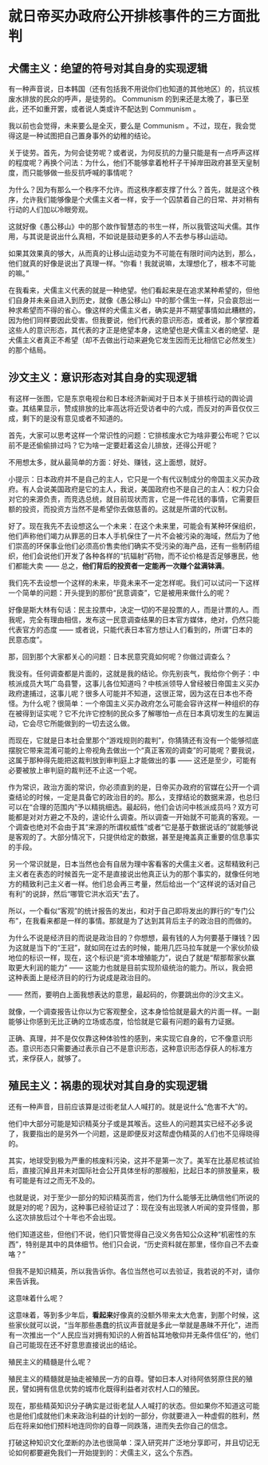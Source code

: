 
# 就日帝买办政府公开排核事件的三方面批判


## 犬儒主义：绝望的符号对其自身的实现逻辑

有一种声音说，日本韩国（还有包括我不用说你们也知道的其他地区）的，抗议核废水排放的民众的呼声，是徒劳的。 Communism 的到来还是太晚了，事已至此，还不如重开罢，或者说人类或许不配达到 Communism 。

我以前也会觉得，未来要么是全灭，要么是 Communism 。不过，现在，我会觉得这是一种试图把自己置身事外的幼稚的结论。

关于徒劳。首先，为何会徒劳呢？或者说，为何反抗的力量只能是有一点呼声这样的程度呢？再换个问法：为什么，他们不能够拿着枪杆子干掉岸田政府甚至天皇制度，而只能够做一些反抗呼喊的事情呢？

为什么？因为有那么一个秩序不允许。而这秩序都支撑了什么？首先，就是这个秩序，允许我们能够像是个犬儒主义者一样，安于一个囚禁着自己的日常、并对稍有行动的人们加以冷眼旁观。

这就好像《愚公移山》中的那个故作智慧态的书生一样，所以我管这叫犬儒。其作用，与其说是说出什么真相，不如说是鼓动更多的人不去参与移山运动。

如果其效果真的够大，从而真的让移山运动变为不可能在有限时间内达到，那么，他们就真的好像是说出了真理一样。“你看！我就说嘛，太理想化了，根本不可能的嘛。”

在我看来，犬儒主义代表的就是一种绝望。他们看起来是在追求某种希望的，但他们自身并未亲自进入到历史，就像《愚公移山》中的那个儒生一样，只会哀怨出一种求希望而不得的省心。像这样的犬儒主义者，确实是并不期望事情如此糟糕的，因为他们同样要因此受害。但我要说，他们代表的意识形态，或者说，那个掌控着这些人的意识形态，其代表的才正是绝望本身，这绝望也是犬儒主义者的绝望、是犬儒主义者真正不希望（却不去做出行动来避免它发生因而无比相信它必然发生）的那个结局。

## 沙文主义：意识形态对其自身的实现逻辑

有这样一张图，它是东京电视台和日本经济新闻对于日本关于排核行动的舆论调查。其结果显示，赞成排放的比率高达将近受访者中的六成，而反对的声音仅仅三成，剩下的是没有意见或者不知道的。

首先，大家可以思考这样一个常识性的问题：它排核废水它为啥非要公布呢？它以前不是还偷偷排过吗？它为啥一定要赶着这会儿排放，还得公开呢？

不用想太多，就从最简单的方面：好处、赚钱，这上面想，就好。

小提示：日本政府并不是自己的主人，它只是一个有代议制成分的帝国主义买办政府。有人会说美国政府是它的主人，我说，美国政府也不是自己的主人：权力只会对它的来源负责，而竞选总统，就目前现状而言，它是一件花钱的事情，它需要巨额的投资，而投资方当然不是希望你去做慈善的。这就是所谓的代议制。

好了。现在我先不去设想这么一个未来：在这个未来里，可能会有某种环保组织，他们声称他们竭力从罪恶的日本人手机保住了一片不会被污染的海域，然后为了他们崇高的环保事业他们必须高价售卖他们确实不受污染的海产品，还有一些制药组织，他们会说他们开发了各种各样的“抗辐射”药物，而不论价格是否足够惠民，他们都能大卖 —— 总之，**他们背后的投资者一定能再一次赚个盆满钵满**。

我们先不去设想一个这样的未来，毕竟未来不一定怎样呢。我们可以试问一下这样一个简单的问题：开头提到的那份“民意调查”，它是被用来做什么的呢？

好像是斯大林有句话：民主投票中，决定一切的不是投票的人，而是计票的人。而我呢，完全有理由相信，发布这一民意调查结果的日本官方媒体，绝对，仍然只能代表官方的态度 —— 或者说，只能代表日本官方想让人们看到的，所谓“日本的民意态度”。

那，回到那个大家都关心的问题：日本民意究竟如何呢？你做过调查么？

我没有。任何调查都是片面的，这就是我的结论。你先别丧气，我给你个例子：中核派成员大骂广岛县警，这事儿各位知道吗？中核派领导人曾经被日帝国主义买办政府逮捕过，这事儿呢？很多人可能并不知道，这很正常，因为这在日本也不奇怪。为什么呢？很简单：一个帝国主义买办政府怎么可能会容许这样一种组织的存在被得到证实呢？它不允许它控制的民众多了解哪怕一点在日本真切发生的左翼运动，它会尽它所能做到的一切去这么做。

而现在，它就是日本社会里那个“游戏规则的裁判”，你猜猜还有没有一个能够彻底摆脱它带来混淆可能的上帝视角去做出一个“真正客观的调查”的可能呢？要我说，这属于那种得先能把这裁判放到审判庭上才能做出的事 —— 这还是至少，可能有必要被放上审判庭的裁判还不止这一个呢。

作为常识，政治方面的常识，你必须直到的是，日帝买办政府的官媒在公开一个调查结论的时候，一定是具备它的政治目的的。那么，支撑结论的数据来源，也总归可以在“合理的范围内”予以精挑细选。最起码，他们会访问中核派成员吗？双方可能都是对对方避之不及的，遑论什么调查。所以调查一开始就不可能真的客观。一个调查也绝对不会由于其“来源的所谓权威性”或者“它是基于数据说话的”就能够说是客观的了。大部分情况下，只提供给定的数据，甚至是掩盖真正重要的信息事实的手段。

另一个常识就是，日本当然也会有自居为理中客看客的犬儒主义者。这帮精致利己主义者在表态的时候首先一定不是直接说出他真正认为的那个事实的，就像任何地方的精致利己主义者一样。他们总会再三考量，然后给出一个“这样说的话对自己有利”的说辞，然后“哪管它洪水滔天”去了。

所以，一个看似“客观”的统计报告的发出，和对于自己即将发出的罪行的“专门公布”，在我看来都是一样的事情。那就是为了达到其背后主子的政治目的而做的。

为什么不说是经济目的而说是政治目的？你想想，最有钱的人为何要基于赚钱？因为这就是当下的“王冠”，就如同在过去的时候，能用几匹马拉车就是一个家伙阶级地位的标识一样，现在，这个标识是“资本增殖能力”，说白了就是“帮那帮家伙赢取更大利润的能力” —— 这能力也就是目前实现阶级统治的能力。所以，我会把这种表面上是经济目的的行为说成是政治目的。

—— 然而，要明白上面我想表达的意思，最起码的，你要跳出你的沙文主义。

就像，一个调查报告让你以为它客观整全，这本身恰恰就是最大的片面一样。一副能够让你感到无比正确的立场或态度，恰恰就是它最有问题的最有力证据。

正确、真理，并不是仅仅靠这种体验性的感到，来实现它自身的，它不像意识形态。意识形态只需要通过表示自己不是意识形态，这种意识形态俘获人的标准方式，来俘获人，就够了。

## 殖民主义：祸患的现状对其自身的实现逻辑

还有一种声音，目前应该算是过街老鼠人人喊打的。就是说什么“危害不大”的。

他们中大部分可能是知识精英分子或是其喉舌。这些人的问题其实已经不必多说了，我要指出的是另外一个问题，这是即便反对这帮虚伪精英的人们也不见得晓得的。

其实，地球受到极为严重的核废料污染，这并不是第一次了。美军在比基尼核试验后，直接沉掉且并未对国际社会公开具体坐标的那艘船，比起日本的排放量来，极有可能是有过之而无不及的。

也就是说，对于至少一部分的知识精英而言，他们为什么能够无比确信他们所说的就是对的呢？因为，这种事已经验证过了：现在没有出现骇人听闻的变异怪兽，那么这次排放后过个十年也不会出现。

他们知道这些，但他们不说，他们只管觉得自己没义务告知公众这种“机密性的东西”，特别是其中的具体细节。他们只会说，“历史资料就在那里，怪你自己不去查咯？”

但我不是知识精英，所以我告诉你。各位当然也可以去验证，我若说的不对，请你来告诉我。

这意味着什么呢？

这意味着，等到多少年后，**看起来**好像真的没额外带来太大危害，到那个时候，这些家伙就可以说，“当年那些愚蠢的抗议声音就是多此一举就是愚昧不开化”，进而有一次推出一个“人民应当对拥有知识的人俯首帖耳地敬仰并无条件信任”的，他们自己可能现在还不好意思直接说出的结论。

殖民主义的精髓是什么呢？

殖民主义的精髓就是抽走被殖民一方的自尊。譬如日本人对待阿依努原住民的殖民，譬如拥有信息优势的城市化既得利益者对农村人口的殖民。

现在，那些精英知识分子确实是过街老鼠人人喊打的状态。但如果你不知道这可能也是他们成就他们未来政治利益的计划的一部分，你就要进入一种虚假的胜利，然后在将来如他们预料地连同你的自尊一同跌落，进而失去你自己的信念。

打破这种知识文化垄断的办法也很简单：深入研究并广泛地分享即可，并且切记无论如何都要避免我们一开始提到的：犬儒主义，这么个东西。





